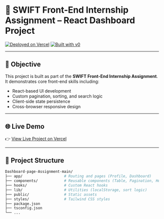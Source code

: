 # 🚀 SWIFT Front-End Internship Assignment – React Dashboard Project

[![Deployed on Vercel](https://img.shields.io/badge/Live-Demo-black?style=for-the-badge&logo=vercel)](https://vercel.com/sruthibachu2709-6059s-projects/v0-react-dashboard-project)
[![Built with v0](https://img.shields.io/badge/Built%20with-v0.dev-black?style=for-the-badge)](https://v0.dev/chat/projects/ygdHjlO4RUB)

---

## 📌 Objective

This project is built as part of the **SWIFT Front-End Internship Assignment**. It demonstrates core front-end skills including:

- React-based UI development
- Custom pagination, sorting, and search logic
- Client-side state persistence
- Cross-browser responsive design

---

## 🌐 Live Demo

👉 [View Live Project on Vercel](https://vercel.com/sruthibachu2709-6059s-projects/v0-react-dashboard-project)

---

## 🧱 Project Structure

```bash
Dashboard-page-Assignment-main/
├── app/                   # Routing and pages (Profile, Dashboard)
├── components/            # Reusable components (Table, Pagination, Header, etc.)
├── hooks/                 # Custom React hooks
├── lib/                   # Utilities (localStorage, sort logic)
├── public/                # Static assets
├── styles/                # Tailwind CSS styles
├── package.json
├── tsconfig.json
└── ...
